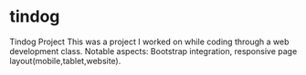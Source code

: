 # tindog
Tindog Project
This was a project I worked on while coding through a web development class. Notable aspects: Bootstrap integration, responsive page layout(mobile,tablet,website).
